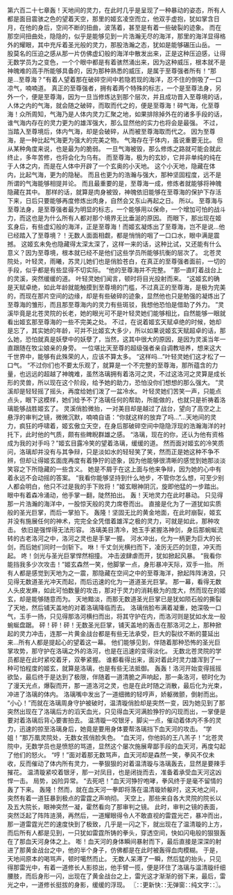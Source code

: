 第六百二十七章轰！天地间的灵力，在此时几乎是呈现了一种暴动的姿态，所有人都是面目震骇之色的望着天空，那里的姬玄凌空而立，他双手虚抱，犹如掌含日月，在他的身后，空间不断的扭曲，波荡着，甚至是有着一些破裂的迹象。
而在那空间扭曲处，隐隐的，似乎是能够见到一片浩瀚无尽的海洋，那里的海洋显得格外的耀眼，其中充斥着圣光般的灵力，那股浩瀚之态，犹如是能够碾压山岳。
一股莫名的压迫之感从那一片仿佛虚幻般的海洋中散发出来，正是这种压迫感，让得无数学员为之变色，一个个眼中都是有着骇然涌出来，因为这种威压，根本就不是神魄难的高手所能够具备的，因为那种熟悉的威压，是属于至尊强者所有！“那是...至尊海？”有着人望着那在破碎空间中若隐若现的海洋，忍不住的倒吸了一口凉气，喃喃道。
真正的至尊强者，拥有着两个特殊的标志，一个是至尊法身，另外一个，便是至尊海，因为一旦当修炼达到那个层次，并且成功晋入至尊境的话，人体之内的气海，就会随之破碎，而取而代之的，便是至尊海！碎气海，化至尊海！众所周知，气海乃是人体内灵力汇聚之地，如果排除掉外在的诸多手段的话，谁气海内存在的灵力更为的雄浑强大，那么显然他的实力也将会是最强。
不过，当踏入至尊境后，体内气海，却是会破碎，从而被至尊海取而代之。
因为至尊海，是一种比起气海更为强大的完美之物。
气海存在于体内，虽说重要无比。
但从某种角度来说，也是最为的脆弱。
一旦气海被毁，那么修炼之路就可能会就此终止，多年苦修，也将会化为乌有。
而至尊海，极为的玄妙，它并非单纯的纯在于人体之内，而是在人体中开辟了一个玄奥的小天地。
这个小天地，隐藏在体内，比起气海，更为的隐秘。
而且也更为的浩瀚与强大，那种坚固程度，远不是所谓的气海能够相提并论。
而且最重要的是，至尊海一成，修炼者就能够将神魄隐藏在其中。
那样的话，就算是肉身被毁，神魄依旧能够在至尊海的保护下存活下来，日后只要能够再度修炼出肉身，自然会又东山再起之日。
所以。
至尊海与至尊法身，是至尊强者最为明显的标志，一个能够用以保命，一个增加可怕的战斗力，而这也是为什么所有人都对那个境界无比垂涎的原因。
而眼下，那出现在姬玄身后，有些虚幻般的海洋，正是至尊海！而姬玄凝炼出了至尊海，岂不是说...他已经踏入了至尊境？！无数人面面相觑，都是悄悄的咽了一口口水，眼中满是震撼。
这姬玄未免也隐藏得太深太深了，这样一来的话，这种比试，又还能有什么意义？因为至尊境，根本就已经不是他们这些学员所能够抗衡的层次了。
北苍灵院处，叶轻灵，雨曦，苏灵儿她们也是俏脸苍白，在真正的至尊强者面前，一切的手段，似乎都是有些显得不切实际。
“他的至尊海并不完整。
”那一直盯着战台上的灵溪，突然缓缓的道。
叶轻灵她们闻言，顿时将目光投射而来。
“这姬玄的确是天赋卓绝，如此年龄就能触摸到至尊境的门槛，不过真正的至尊海，是极为完美的，而现在那片空间的边缘，却是有些破碎的迹象，显然他也只是勉强的凝炼出了至尊海的雏形，而且那至尊海内的灵力有些斑驳，我想他恐怕是借助了外力。
”灵溪毕竟是北苍灵院的长老，她的眼光可不是叶轻灵她们能够相比，自然能够一眼就看出姬玄那至尊海的一些不完美之处。
不过，在说着姬玄天赋卓绝的时候，她却是忘了，其实她的年龄，可并不比姬玄大多少，所以如果说姬玄天赋超卓的话，那么她，恐怕就真是妖孽中的妖孽了，当然，这其中很大的原因，是因为灵溪当年一直跟随在牧尘娘亲的身旁。
一位堪比天至尊的超级强者亲自调教培养，想来这大千世界中，能够有此殊荣的人，应该不算太多。
“这样吗...”叶轻灵她们这才松了一口气。
“不过你们也不要太乐观了，就算是一个不完整的至尊海，那所蕴含的力量，也远远的超越了神魄难，虽然洛璃拥有着洛河之灵，不过这洛河之灵算是成长形的灵兽，所以现在这个阶段，给予她的助力，恐怕没你们想想的那么强大。
”灵溪却是轻轻摇了摇头，再度给她们泼了一盆冷水。
叶轻灵她们苦笑一声，只能点点头，眼下这模样，她们给予不了洛璃任何的帮助，所能做的，也就只是祈祷着洛璃能够战胜姬玄了。
灵溪俏脸微抬，一对美目却是越过了战台，望向了高空之上悬浮的审判之镜，微微沉默，喃喃自语：“你就这样的放弃了吗...”...天地间的灵力，疯狂的呼啸着，姬玄傲立天空，在身后那破碎空间中隐隐浮现的浩瀚海洋的衬托下，此时他的气质，颇有些睥睨群雄之感。
“洛璃，现在的你，还认为他有资格成为我的对手吗？”姬玄目露冷笑的望着洛璃，缓缓的道。
然而面对姬玄的冷笑质问，洛璃却并没有与其争辩，只是淡如水的轻轻笑了笑，然而正是她这种不争不辨，但却让得姬玄面庞再度有着狰狞的迹象，因为他能够很清晰的感觉到她那淡淡笑容之下所隐藏的一些含义。
她是不屑于在这上面与他来争辩，因为她的心中有着永远不会动摇的答案。
“我看你能够坚持到什么地步，不管你怎么想，可至少别人都会明白，他只不过是我的手下败将！”姬玄眼神阴沉，旋即他猛的一步踏出。
眼中有着森冷涌动，他手掌一翻，陡然拍出。
轰！天地灵力在此时暴动。
只见得那一片浩瀚的海洋中，一股惊天般的灵力席卷而出。
直接是化为了一道犹如实质般的圣光巨掌，而后一掌拍下。
轰隆！坚固无比的黄金地面，在此时崩裂，姬玄并没有施展任何的神术，完完全全凭借着雄浑之极的灵力，可就是如此，那种攻击。
依旧是强悍得无法形容。
洛璃美目清冷，她玉手紧握洛神剑，身后那蜿蜒流转的古老洛河之中，洛河之灵也是手掌一握。
河水冲出，化为一柄更为巨大的长剑，而后她们同时一剑斩下。
咻！千丈剑光横扫而下，凌厉无匹的剑意，冲天而起。
咚！剑光与圣光巨掌悍然相撞。
冲击波肆虐而开，犹如掀起风暴。
“我看你能挡我多少次攻击！”姬玄森然一笑，他脚掌一点，身形暴冲天际，双手一抬。
所有人都是感觉到天地为之一震，那隐藏在空间之中的至尊海洋，掀起阵阵涛浪，只见得无数道圣光冲天而起，而后迅速的化为一道道圣光巨掌。
那一幕，看得无数人头皮发麻，如此可怕数量的攻击，那对于灵力的消耗极为的庞大，然而现在的姬玄，却是能够随意而为。
天地黯淡，而那无数道圣光巨掌已是犹如陨石般的撕裂了天地，然后铺天盖地的对着洛璃降临而去。
洛璃俏脸布满着凝重，她深吸一口气，玉手一扬，只见得那洛河横扫而出，将其守护在内，而洛河则是犹如水龙一般蜿蜒盘踞。
砰！砰！砰！无数圣光巨掌，铺天盖地的轰击在那洛河之上，那种掀起的灵力冲击，连那一片黄金战台都是有些无法承受，巨大的裂纹不断的蔓延出来...所有人都是提起心的望着这一幕。
他们能够见到，伴随着那种恐怖的圣光巨掌攻势，那守护在洛璃之外的洛河，也是在迅速的变得淡化。
无数北苍灵院的学员都是在此时紧咬着牙，双拳紧握。
谁都看得出来，面对着此时灵力雄浑到了一种可怕程度的姬玄，就算是洛璃，也是有些无法抵御。
轰轰！洛河开始变得摇摇欲坠，最后终于是达到了极限，伴随着一道清脆之声响起，那一条洛河，顿时化为了漫天光点，爆裂而开，那一道洛河之灵，也是在此时随之消散，最后化为光束，冲进了洛璃的体内。
洛璃嘴中发出了一道细微的轻哼声，娇躯微颤，倒射而出。
“小心！”而就在洛璃周身守护被破时，温清璇俏脸却是突然一变，因为她见到了那突然出现在了洛璃后方的滔天血光，只见得血天河满脸狰狞的闪现而出，一掌便是要对着洛璃后背心要害拍去。
温清璇一咬银牙，脚尖一点，催动着体内不多的灵力，迅速的掠至洛璃身后，她竟是要用身体要帮洛璃挡下血天河的攻击。
“学姐！”那万凰灵院处，无数女孩俏脸失色。
“血天河，你他妈的王八羔子！”北苍灵院中，无数学员也是愤怒的骂道，显然这个屡次施展卑鄙手段的血天河，再度勾起了他们的怒火。
“哼！”面对着那无数骂声，血天河却是森然一笑，拳风不仅未收，反而催动了体内所有灵力，一拳狠狠的对着温清璇与洛璃轰去，显然是要辣手摧花。
温清璇紧咬着银牙，那一对凤目，也是闭拢而去，准备着承受血天河这凶悍一击。
局势，凶险异常。
“去死吧！”血天河狰狞咆哮，拳风终于是毫不留情的轰了下来。
轰隆！然而，就在血天河一拳即将落在温清璇娇躯时，这天地之间，突然有着一道狂暴到极点的雷霆之声响彻。
天空上，那些来自各大灵院的院长以及五大院长，眼神突然一凝，霍然看向了那审判之镜。
此时，审判之镜的表面，突然泛起了阵阵涟漪，再然后，一道耀眼得令人不敢直视的雷霆光芒，暴冲而出，那一道雷霆光芒的速度快到了极致，几乎是一闪之下，就出现在了温清璇的上方，而后所有人都是见到，一只犹如雷霆所铸的拳头，穿透空间，快如闪电般的狠狠轰在了那血天河身体之上。
嘭！血天河的身体瞬间暴射而下，最后直接是深深的射进了那黄金战台之中，他的半个身子，仿佛都是在此时被轰得血肉模糊。
于是，天地间原本的喝骂声，顿时噶然而止。
无数人呆滞了一瞬，然后猛的抬头，只见得那雷光中，有着一道修长人影掠出，他手臂一揽，便是环住了洛璃与温清璇纤细腰肢，而后身形一闪，出现在了黄金战台之上，雷光这才渐渐的弱下来，最后，雷光之中，一道修长挺拔的身影，缓缓的浮现。
〖∷更新快∷无弹窗∷纯文字∷〗。
